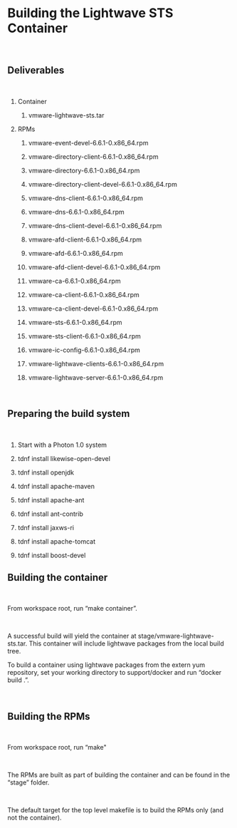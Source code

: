 Building the Lightwave STS Container
====================================

 

Deliverables
------------

 

1.  Container

    1.  vmware-lightwave-sts.tar

2.  RPMs

    1.  vmware-event-devel-6.6.1-0.x86\_64.rpm

    2.  vmware-directory-client-6.6.1-0.x86\_64.rpm

    3.  vmware-directory-6.6.1-0.x86\_64.rpm

    4.  vmware-directory-client-devel-6.6.1-0.x86\_64.rpm

    5.  vmware-dns-client-6.6.1-0.x86\_64.rpm

    6.  vmware-dns-6.6.1-0.x86\_64.rpm

    7.  vmware-dns-client-devel-6.6.1-0.x86\_64.rpm

    8.  vmware-afd-client-6.6.1-0.x86\_64.rpm

    9.  vmware-afd-6.6.1-0.x86\_64.rpm

    10. vmware-afd-client-devel-6.6.1-0.x86\_64.rpm

    11. vmware-ca-6.6.1-0.x86\_64.rpm

    12. vmware-ca-client-6.6.1-0.x86\_64.rpm

    13. vmware-ca-client-devel-6.6.1-0.x86\_64.rpm

    14. vmware-sts-6.6.1-0.x86\_64.rpm

    15. vmware-sts-client-6.6.1-0.x86\_64.rpm

    16. vmware-ic-config-6.6.1-0.x86\_64.rpm

    17. vmware-lightwave-clients-6.6.1-0.x86\_64.rpm

    18. vmware-lightwave-server-6.6.1-0.x86\_64.rpm

 

Preparing the build system
--------------------------

 

1.  Start with a Photon 1.0 system

2.  tdnf install likewise-open-devel

3.  tdnf install openjdk

4.  tdnf install apache-maven

5.  tdnf install apache-ant

6.  tdnf install ant-contrib

7.  tdnf install jaxws-ri

8. tdnf install apache-tomcat

9. tdnf install boost-devel
 

Building the container
----------------------

 

From workspace root, run “make container”.

 

A successful build will yield the container at stage/vmware-lightwave-sts.tar.
This container will include lightwave packages from the local build tree.

To build a container using lightwave packages from the extern yum repository,
set your working directory to support/docker and run “docker build .”.

 

Building the RPMs
-----------------

 

From workspace root, run “make"

 

The RPMs are built as part of building the container and can be found in the
“stage” folder.

 

The default target for the top level makefile is to build the RPMs only (and not
the container).
